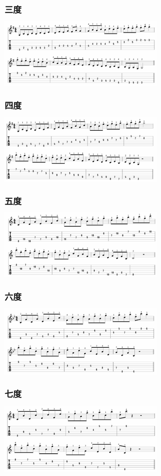 # 三度
![](../../images/practice/scale/mod_3i.png)

# 四度
![](../../images/practice/scale/mod_4i.png)

# 五度
![](../../images/practice/scale/mod_5i.png)

# 六度
![](../../images/practice/scale/mod_6i.png)

# 七度
![](../../images/practice/scale/mod_7i.png)
